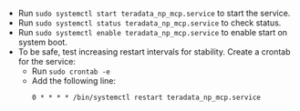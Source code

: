 - Run `sudo systemctl start teradata_np_mcp.service` to start the service.
- Run `sudo systemctl status teradata_np_mcp.service` to check status.
- Run `sudo systemctl enable teradata_np_mcp.service` to enable start on system boot.
- To be safe, test increasing restart intervals for stability. Create a crontab for the service:
    - Run `sudo crontab -e`
    - Add the following line:
      ```
      0 * * * * /bin/systemctl restart teradata_np_mcp.service